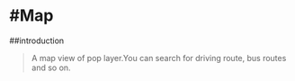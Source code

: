 #Map
===
##introduction
    
>A map view of pop layer.You can search for driving route, bus routes and so on.
